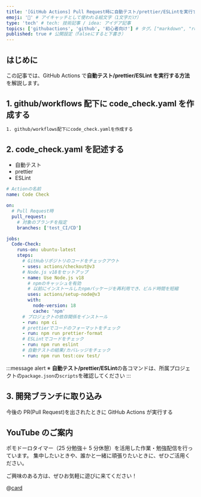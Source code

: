 ```yaml
---
title: '[GitHub Actions] Pull Request時に自動テスト/prettier/ESLintを実行する' # 記事のタイトル
emoji: '🐙‍' # アイキャッチとして使われる絵文字（1文字だけ）
type: 'tech' # tech: 技術記事 / idea: アイデア記事
topics: ['githubactions', 'github', '初心者向け'] # タグ。["markdown", "rust", "aws"]のように指定する
published: true # 公開設定（falseにすると下書き）
---
```


## はじめに

この記事では、GitHub Actions で**自動テスト/prettier/ESLint を実行する方法**を解説します。

## 1. github/workflows 配下に code_check.yaml を作成する

```bash
1. github/workflows配下にcode_check.yamlを作成する
```

## 2. code_check.yaml を記述する

- 自動テスト
- prettier
- ESLint

```yaml
# Actionの名前
name: Code Check

on:
  # Pull Request時
  pull_request:
    # 対象のブランチを指定
    branches: ['test_CI/CD']

jobs:
  Code-Check:
    runs-on: ubuntu-latest
    steps:
      # GitHubリポジトリのコードをチェックアウト
      - uses: actions/checkout@v3
      # Node.js v18をセットアップ
      - name: Use Node.js v18
        # npmのキャッシュを有効
        # 以前にインストールしたnpmパッケージを再利用でき、ビルド時間を短縮
        uses: actions/setup-node@v3
        with:
          node-version: 18
          cache: 'npm'
      # プロジェクトの依存関係をインストール
      - run: npm ci
      # prettierでコードのフォーマットをチェック
      - run: npm run prettier-format
      # ESLintでコードをチェック
      - run: npm run eslint
      # 自動テストの結果/カバレッジをチェック
      - run: npm run test:cov test/
```

:::message alert
※ **自動テスト/prettier/ESLint**の各コマンドは、所属プロジェクトの`package.json`の`scripts`を確認してください
:::

## 3. 開発ブランチに取り込み

今後の PR(Pull Request)を出されたときに GitHub Actions が実行する

## YouTube のご案内

ポモドーロタイマー（25 分勉強＋ 5 分休憩）を活用した作業・勉強配信を行っています。
集中したいときや、誰かと一緒に頑張りたいときに、ぜひご活用ください。

ご興味のある方は、ぜひお気軽に遊びに来てください！

@[card](https://www.youtube.com/@aew2sbee)
